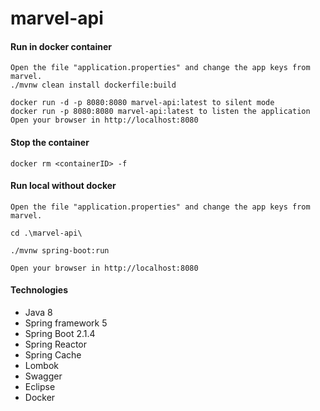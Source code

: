 # marvel-api


#### Run in docker container
```
Open the file "application.properties" and change the app keys from marvel.
./mvnw clean install dockerfile:build
```
```
docker run -d -p 8080:8080 marvel-api:latest to silent mode
docker run -p 8080:8080 marvel-api:latest to listen the application
Open your browser in http://localhost:8080
```

#### Stop the container
```
docker rm <containerID> -f
```

#### Run local without docker
```
Open the file "application.properties" and change the app keys from marvel.

cd .\marvel-api\

./mvnw spring-boot:run

Open your browser in http://localhost:8080
```
#### Technologies

* Java 8
* Spring framework 5
* Spring Boot 2.1.4
* Spring Reactor
* Spring Cache
* Lombok
* Swagger
* Eclipse
* Docker